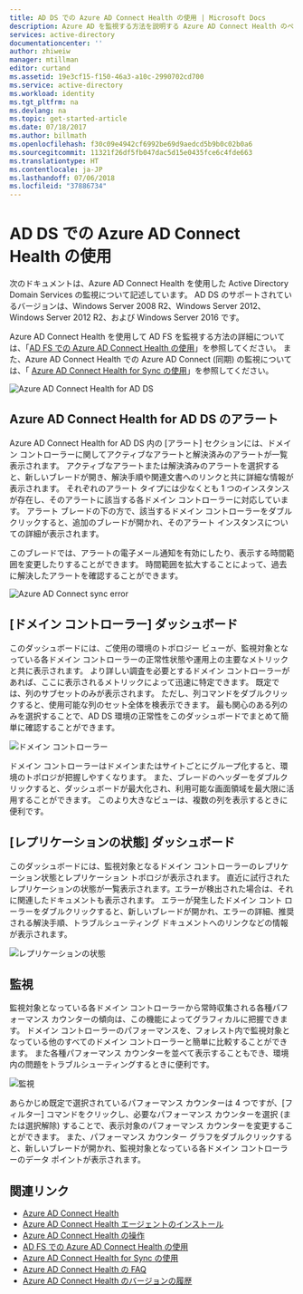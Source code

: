 ```yaml
---
title: AD DS での Azure AD Connect Health の使用 | Microsoft Docs
description: Azure AD を監視する方法を説明する Azure AD Connect Health のページです。
services: active-directory
documentationcenter: ''
author: zhiweiw
manager: mtillman
editor: curtand
ms.assetid: 19e3cf15-f150-46a3-a10c-2990702cd700
ms.service: active-directory
ms.workload: identity
ms.tgt_pltfrm: na
ms.devlang: na
ms.topic: get-started-article
ms.date: 07/18/2017
ms.author: billmath
ms.openlocfilehash: f30c09e4942cf6992be69d9aedcd5b9b0c02b0a6
ms.sourcegitcommit: 11321f26df5fb047dac5d15e0435fce6c4fde663
ms.translationtype: HT
ms.contentlocale: ja-JP
ms.lasthandoff: 07/06/2018
ms.locfileid: "37886734"
---
```

# <a name="using-azure-ad-connect-health-with-ad-ds"></a>AD DS での Azure AD Connect Health の使用
次のドキュメントは、Azure AD Connect Health を使用した Active Directory Domain Services の監視について記述しています。 AD DS のサポートされているバージョンは、Windows Server 2008 R2、Windows Server 2012、Windows Server 2012 R2、および Windows Server 2016 です。

Azure AD Connect Health を使用して AD FS を監視する方法の詳細については、「[AD FS での Azure AD Connect Health の使用](active-directory-aadconnect-health-adfs.md)」を参照してください。 また、Azure AD Connect Health での Azure AD Connect (同期) の監視については、「 [Azure AD Connect Health for Sync の使用](active-directory-aadconnect-health-sync.md)」を参照してください。

![Azure AD Connect Health for AD DS](./media/active-directory-aadconnect-health-adds/domainservicesnapshot.PNG)

## <a name="alerts-for-azure-ad-connect-health-for-ad-ds"></a>Azure AD Connect Health for AD DS のアラート
Azure AD Connect Health for AD DS 内の [アラート] セクションには、ドメイン コントローラーに関してアクティブなアラートと解決済みのアラートが一覧表示されます。 アクティブなアラートまたは解決済みのアラートを選択すると、新しいブレードが開き、解決手順や関連文書へのリンクと共に詳細な情報が表示されます。 それぞれのアラート タイプには少なくとも 1 つのインスタンスが存在し、そのアラートに該当する各ドメイン コントローラーに対応しています。 アラート ブレードの下の方で、該当するドメイン コントローラーをダブルクリックすると、追加のブレードが開かれ、そのアラート インスタンスについての詳細が表示されます。

このブレードでは、アラートの電子メール通知を有効にしたり、表示する時間範囲を変更したりすることができます。 時間範囲を拡大することによって、過去に解決したアラートを確認することができます。

![Azure AD Connect sync error](./media/active-directory-aadconnect-health/aadconnect-health-adds-alerts.png)

## <a name="domain-controllers-dashboard"></a>[ドメイン コントローラー] ダッシュボード
このダッシュボードには、ご使用の環境のトポロジー ビューが、監視対象となっている各ドメイン コントローラーの正常性状態や運用上の主要なメトリックと共に表示されます。 より詳しい調査を必要とするドメイン コントローラーがあれば、ここに表示されるメトリックによって迅速に特定できます。 既定では、列のサブセットのみが表示されます。 ただし、列コマンドをダブルクリックすると、使用可能な列のセット全体を検表示できます。 最も関心のある列のみを選択することで、AD DS 環境の正常性をこのダッシュボードでまとめて簡単に確認することができます。

![ドメイン コントローラー](./media/active-directory-aadconnect-health/aadconnect-health-adds-domainsandsites-dashboard.png)

ドメイン コントローラーはドメインまたはサイトごとにグループ化すると、環境のトポロジが把握しやすくなります。 また、ブレードのヘッダーをダブルクリックすると、ダッシュボードが最大化され、利用可能な画面領域を最大限に活用することができます。 このより大きなビューは、複数の列を表示するときに便利です。

## <a name="replication-status-dashboard"></a>[レプリケーションの状態] ダッシュボード
このダッシュボードには、監視対象となるドメイン コントローラーのレプリケーション状態とレプリケーション トポロジが表示されます。 直近に試行されたレプリケーションの状態が一覧表示されます。エラーが検出された場合は、それに関連したドキュメントも表示されます。 エラーが発生したドメイン コント ローラーをダブルクリックすると、新しいブレードが開かれ、エラーの詳細、推奨される解決手順、トラブルシューティング ドキュメントへのリンクなどの情報が表示されます。

![レプリケーションの状態](./media/active-directory-aadconnect-health/aadconnect-health-adds-replication.png)

## <a name="monitoring"></a>監視
監視対象となっている各ドメイン コントローラーから常時収集される各種パフォーマンス カウンターの傾向は、この機能によってグラフィカルに把握できます。 ドメイン コントローラーのパフォーマンスを、フォレスト内で監視対象となっている他のすべてのドメイン コントローラーと簡単に比較することができます。 また各種パフォーマンス カウンターを並べて表示することもでき、環境内の問題をトラブルシューティングするときに便利です。

![監視](./media/active-directory-aadconnect-health/aadconnect-health-adds-monitoring.png)

あらかじめ既定で選択されているパフォーマンス カウンターは 4 つですが、[フィルター] コマンドをクリックし、必要なパフォーマンス カウンターを選択 (または選択解除) することで、表示対象のパフォーマンス カウンターを変更することができます。 また、パフォーマンス カウンター グラフをダブルクリックすると、新しいブレードが開かれ、監視対象となっている各ドメイン コントローラーのデータ ポイントが表示されます。

## <a name="related-links"></a>関連リンク
* [Azure AD Connect Health](active-directory-aadconnect-health.md)
* [Azure AD Connect Health エージェントのインストール](active-directory-aadconnect-health-agent-install.md)
* [Azure AD Connect Health の操作](active-directory-aadconnect-health-operations.md)
* [AD FS での Azure AD Connect Health の使用](active-directory-aadconnect-health-adfs.md)
* [Azure AD Connect Health for Sync の使用](active-directory-aadconnect-health-sync.md)
* [Azure AD Connect Health の FAQ](active-directory-aadconnect-health-faq.md)
* [Azure AD Connect Health のバージョンの履歴](active-directory-aadconnect-health-version-history.md)

